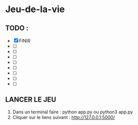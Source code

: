 # Jeu-de-la-vie

## TODO :

- [X] FINIR
- [ ]
- [ ]
- [ ]
- [ ]
- [ ]
- [ ]
- [ ]
- [ ]

## LANCER LE JEU 

1) Dans un terminal faire : python app.py ou python3 app.py 
2) Cliquer sur le liens suivant : http://127.0.0.1:5000/ 
